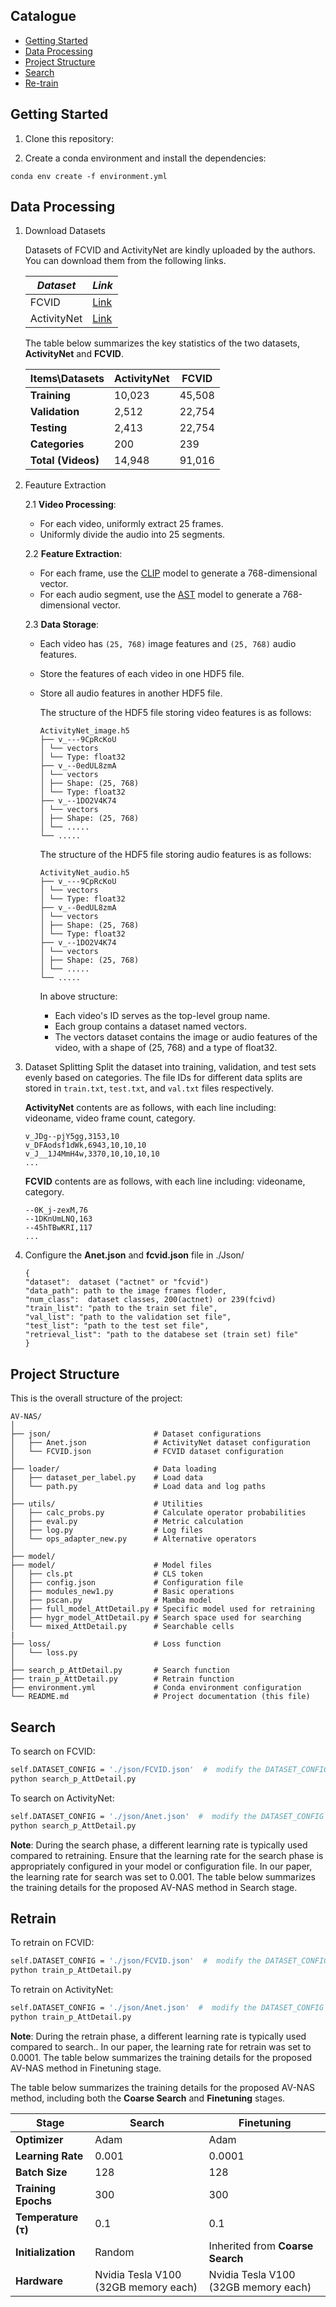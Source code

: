 ## Catalogue
- [Getting Started](#getting-started)
- [Data Processing](#data-processing)
- [Project Structure](#Project-Structure)
- [Search](#Search)
- [Re-train](#Re-train)


## Getting Started
1. Clone this repository:

2. Create a conda environment and install the dependencies:

```
conda env create -f environment.yml
```

## Data Processing
1. Download Datasets

   Datasets of FCVID and ActivityNet are kindly uploaded by the authors. You can download them from the following links.
   
	| *Dataset*   | *Link*                                                   |
	| ----------- | ------------------------------------------------------- |
	| FCVID       | [Link](https://d.kuku.lu/uhbzmzn44) |
	| ActivityNet | [Link](https://d.kuku.lu/3uaggpxry) |

   The table below summarizes the key statistics of the two datasets, **ActivityNet** and **FCVID**.
   
	| **Items\Datasets**        | **ActivityNet** | **FCVID**  |
	|---------------------------|-----------------|------------|
	| **Training**             | 10,023          | 45,508     |
	| **Validation**           | 2,512           | 22,754     |
	| **Testing**              | 2,413           | 22,754     |
	| **Categories**           | 200             | 239        |
	| **Total (Videos)**       | 14,948          | 91,016     |

3. Feauture Extraction

    2.1 **Video Processing**:
    - For each video, uniformly extract 25 frames.
    - Uniformly divide the audio into 25 segments.

    2.2 **Feature Extraction**:

    - For each frame, use the [CLIP](https://github.com/openai/CLIP) model to generate a 768-dimensional vector.
    - For each audio segment, use the [AST](https://github.com/YuanGongND/ast) model to generate a 768-dimensional vector.

    2.3 **Data Storage**:
    - Each video has `(25, 768)` image features and `(25, 768)` audio features.
    
    - Store the features of each video in one HDF5 file.
    
    - Store all audio features in another HDF5 file.
    
      The structure of the HDF5 file storing video features is as follows:
      ```
      ActivityNet_image.h5
      ├── v_---9CpRcKoU
      │ └── vectors
      │ └── Type: float32
      ├── v_--0edUL8zmA
      │ └── vectors
      │ ├── Shape: (25, 768)
      │ └── Type: float32
      ├── v_--1DO2V4K74
      │ └── vectors
      │ ├── Shape: (25, 768)
      │ └── .....
      └── .....
      ```
      
      The structure of the HDF5 file storing audio features is as follows:
       ```
      ActivityNet_audio.h5
      ├── v_---9CpRcKoU
      │ └── vectors
      │ └── Type: float32
      ├── v_--0edUL8zmA
      │ └── vectors
      │ ├── Shape: (25, 768)
      │ └── Type: float32
      ├── v_--1DO2V4K74
      │ └── vectors
      │ ├── Shape: (25, 768)
      │ └── .....
      └── .....
       ```

	  In above structure:
      - Each video's ID serves as the top-level group name.
      - Each group contains a dataset named vectors.
      - The vectors dataset contains the image or audio features of the video, with a shape of (25, 768) and a type of float32.
    
4. Dataset Splitting
   Split the dataset into training, validation, and test sets evenly based on categories. The file IDs for different data splits are stored in `train.txt`, `test.txt`, and `val.txt` files respectively.
   
   **ActivityNet** contents are as follows, with each line including: videoname, video frame count, category.
   ```
   v_JDg--pjY5gg,3153,10
   v_DFAodsf1dWk,6943,10,10,10
   v_J__1J4MmH4w,3370,10,10,10,10
   ...
   ```

	 **FCVID** contents are as follows, with each line including: videoname, category.
   ```
   --0K_j-zexM,76
   --1DKnUmLNQ,163
   --45hTBwKRI,117
   ...
   ```
   
5. Configure the **Anet.json** and **fcvid.json** file in ./Json/
   ```
   {
   "dataset":  dataset ("actnet" or "fcvid")
   "data_path": path to the image frames floder,
   "num_class":  dataset classes, 200(actnet) or 239(fcivd)
   "train_list": "path to the train set file",
   "val_list": "path to the validation set file",
   "test_list": "path to the test set file",
   "retrieval_list": "path to the databese set (train set) file"
   }
   ```
   

  ## Project Structure

  This is the overall structure of the project:

```
AV-NAS/
│
├── json/               		# Dataset configurations
│   ├── Anet.json				# ActivityNet dataset configuration
│   └── FCVID.json      		# FCVID dataset configuration
│
├── loader/            			# Data loading
│   ├── dataset_per_label.py	# Load data		
│   └── path.py      			# Load data and log paths
│
├── utils/                      # Utilities
│   ├── calc_probs.py           # Calculate operator probabilities
│   ├── eval.py                 # Metric calculation
│   ├── log.py                  # Log files
│   └── ops_adapter_new.py      # Alternative operators
│
├── model/
├── model/                      # Model files
│   ├── cls.pt                  # CLS token
│   ├── config.json             # Configuration file
│   ├── modules_new1.py         # Basic operations
│   ├── pscan.py                # Mamba model
│   ├── full_model_AttDetail.py # Specific model used for retraining
│   ├── hygr_model_AttDetail.py # Search space used for searching
│   └── mixed_AttDetail.py      # Searchable cells
|
├── loss/						# Loss function
│   └── loss.py
│
├── search_p_AttDetail.py       # Search function
├── train_p_AttDetail.py		# Retrain function
├── environment.yml             # Conda environment configuration
└── README.md          			# Project documentation (this file)
```

  ## Search

  To search on FCVID:

  ```bash
  self.DATASET_CONFIG = './json/FCVID.json'  #  modify the DATASET_CONFIG attribute in the Path class located in ./loader/path.py.
  python search_p_AttDetail.py
  ```

  To search on ActivityNet:

  ```bash
  self.DATASET_CONFIG = './json/Anet.json'  #  modify the DATASET_CONFIG attribute in the Path class located in ./loader/path.py.
  python search_p_AttDetail.py
  ```
**Note**: During the search phase, a different learning rate is typically used compared to retraining. Ensure that the learning rate for the search phase is appropriately configured in your model or configuration file. In our paper, the learning rate for search was set to 0.001. The table below summarizes the training details for the proposed AV-NAS method in Search stage.


  ## Retrain

  To retrain on FCVID:
  ```bash
  self.DATASET_CONFIG = './json/FCVID.json'  #  modify the DATASET_CONFIG attribute in the CfgSearch class located in train_p_AttDetail.py.
  python train_p_AttDetail.py
  ```
  To retrain on ActivityNet: 
  ```bash
  self.DATASET_CONFIG = './json/Anet.json'  #  modify the DATASET_CONFIG attribute in the CfgSearch class located in train_p_AttDetail.py.
  python train_p_AttDetail.py
  ```

**Note**: During the retrain phase, a different learning rate is typically used compared to search.. In our paper, the learning rate for retrain was set to 0.0001. The table below summarizes the training details for the proposed AV-NAS method in Finetuning stage.




The table below summarizes the training details for the proposed AV-NAS method, including both the **Coarse Search** and **Finetuning** stages.

| **Stage**                   | **Search**                            | **Finetuning**                       |
|-----------------------------|----------------------------------------|--------------------------------------|
| **Optimizer**               | Adam                                  | Adam                                 |
| **Learning Rate**           | 0.001                                 | 0.0001                               |
| **Batch Size**              | 128                                   | 128                                  |
| **Training Epochs**         | 300                                   | 300                                  |
| **Temperature (τ)**         | 0.1                                   | 0.1                                  |
| **Initialization**          | Random                                | Inherited from **Coarse Search**     |
| **Hardware**                | Nvidia Tesla V100 (32GB memory each)  | Nvidia Tesla V100 (32GB memory each) |
